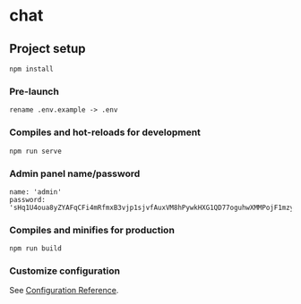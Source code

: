 # chat

## Project setup
```
npm install
```

### Pre-launch
```
rename .env.example -> .env
```

### Compiles and hot-reloads for development
```
npm run serve
```

### Admin panel name/password
```
name: 'admin'
password: 'sHq1U4oua8yZYAFqCFi4mRfmxB3vjp1sjvfAuxVM8hPywkHXG1QD77oguhwXMMPojF1mzy'
```

### Compiles and minifies for production
```
npm run build
```

### Customize configuration
See [Configuration Reference](https://cli.vuejs.org/config/).
